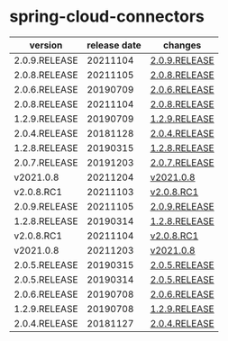 # spring-cloud-connectors	


|version|release date|changes|
|---|---|---|
|2.0.9.RELEASE|20211104|[2.0.9.RELEASE](./2.0.9.RELEASE-20211104.md)|
|2.0.8.RELEASE|20211105|[2.0.8.RELEASE](./2.0.8.RELEASE-20211105.md)|
|2.0.6.RELEASE|20190709|[2.0.6.RELEASE](./2.0.6.RELEASE-20190709.md)|
|2.0.8.RELEASE|20211104|[2.0.8.RELEASE](./2.0.8.RELEASE-20211104.md)|
|1.2.9.RELEASE|20190709|[1.2.9.RELEASE](./1.2.9.RELEASE-20190709.md)|
|2.0.4.RELEASE|20181128|[2.0.4.RELEASE](./2.0.4.RELEASE-20181128.md)|
|1.2.8.RELEASE|20190315|[1.2.8.RELEASE](./1.2.8.RELEASE-20190315.md)|
|2.0.7.RELEASE|20191203|[2.0.7.RELEASE](./2.0.7.RELEASE-20191203.md)|
|v2021.0.8|20211204|[v2021.0.8](./v2021.0.8-20211204.md)|
|v2.0.8.RC1|20211103|[v2.0.8.RC1](./v2.0.8.RC1-20211103.md)|
|2.0.9.RELEASE|20211105|[2.0.9.RELEASE](./2.0.9.RELEASE-20211105.md)|
|1.2.8.RELEASE|20190314|[1.2.8.RELEASE](./1.2.8.RELEASE-20190314.md)|
|v2.0.8.RC1|20211104|[v2.0.8.RC1](./v2.0.8.RC1-20211104.md)|
|v2021.0.8|20211203|[v2021.0.8](./v2021.0.8-20211203.md)|
|2.0.5.RELEASE|20190315|[2.0.5.RELEASE](./2.0.5.RELEASE-20190315.md)|
|2.0.5.RELEASE|20190314|[2.0.5.RELEASE](./2.0.5.RELEASE-20190314.md)|
|2.0.6.RELEASE|20190708|[2.0.6.RELEASE](./2.0.6.RELEASE-20190708.md)|
|1.2.9.RELEASE|20190708|[1.2.9.RELEASE](./1.2.9.RELEASE-20190708.md)|
|2.0.4.RELEASE|20181127|[2.0.4.RELEASE](./2.0.4.RELEASE-20181127.md)|
